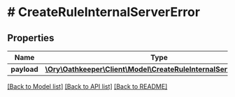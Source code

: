 # # CreateRuleInternalServerError

## Properties

Name | Type | Description | Notes
------------ | ------------- | ------------- | -------------
**payload** | [**\Ory\Oathkeeper\Client\Model\CreateRuleInternalServerErrorBody**](CreateRuleInternalServerErrorBody.md) |  | [optional] 

[[Back to Model list]](../../README.md#documentation-for-models) [[Back to API list]](../../README.md#documentation-for-api-endpoints) [[Back to README]](../../README.md)


